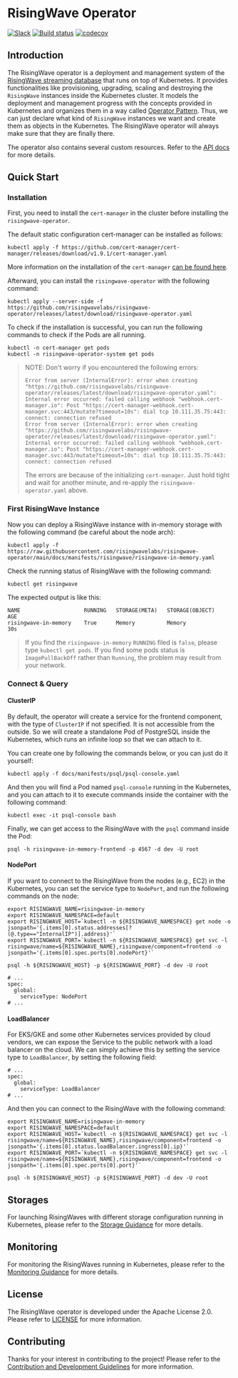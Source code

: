 # RisingWave Operator

[![Slack](https://badgen.net/badge/Slack/Join%20RisingWave/0abd59?icon=slack)](https://join.slack.com/t/risingwave-community/shared_invite/zt-120rft0mr-d8uGk3d~NZiZAQWPnElOfw)
[![Build status](https://badge.buildkite.com/db2c3f749ff1696b9ca22b23990f144133a1f74685e3285ad4.svg)](https://buildkite.com/risingwave-operator/main)
[![codecov](https://codecov.io/gh/risingwavelabs/risingwave-operator/branch/main/graph/badge.svg?token=D08wi9hnt4)](https://codecov.io/gh/risingwavelabs/risingwave-operator)

## Introduction

The RisingWave operator is a deployment and management system of
the [RisingWave streaming database](https://github.com/risingwavelabs/risingwave) that runs on top of Kubernetes. It
provides functionalities like provisioning, upgrading, scaling and destroying the `RisingWave` instances inside the
Kubernetes cluster. It models the deployment and management progress with the concepts provided in Kubernetes and
organizes them in a way called [Operator Pattern](https://kubernetes.io/docs/concepts/extend-kubernetes/operator/).
Thus, we can just declare what kind of `RisingWave` instances we want and create them as objects in the Kubernetes. The
RisingWave operator will always make sure that they are finally there.

The operator also contains several custom resources. Refer to the [API docs](./docs/general/api.md) for more details.

## Quick Start

### Installation

First, you need to install the `cert-manager` in the cluster before installing the `risingwave-operator`.

The default static configuration cert-manager can be installed as follows:

```shell
kubectl apply -f https://github.com/cert-manager/cert-manager/releases/download/v1.9.1/cert-manager.yaml
```

More information on the installation of
the `cert-manager` [can be found here](https://cert-manager.io/docs/installation/#default-static-install).

Afterward, you can install the `risingwave-operator` with the following command:

```shell
kubectl apply --server-side -f https://github.com/risingwavelabs/risingwave-operator/releases/latest/download/risingwave-operator.yaml
```

To check if the installation is successful, you can run the following commands to check if the Pods are all running.

```shell
kubectl -n cert-manager get pods
kubectl -n risingwave-operator-system get pods
```

> NOTE: Don't worry if you encountered the following errors:
>
> ```text
> Error from server (InternalError): error when creating "https://github.com/risingwavelabs/risingwave-operator/releases/latest/download/risingwave-operator.yaml": Internal error occurred: failed calling webhook "webhook.cert-manager.io": Post "https://cert-manager-webhook.cert-manager.svc:443/mutate?timeout=10s": dial tcp 10.111.35.75:443: connect: connection refused
> Error from server (InternalError): error when creating "https://github.com/risingwavelabs/risingwave-operator/releases/latest/download/risingwave-operator.yaml": Internal error occurred: failed calling webhook "webhook.cert-manager.io": Post "https://cert-manager-webhook.cert-manager.svc:443/mutate?timeout=10s": dial tcp 10.111.35.75:443: connect: connection refused
> ```
>
> The errors are because of the initializing `cert-manager`. Just hold tight and wait for another minute, and re-apply
> the `risingwave-operator.yaml` above.

### First RisingWave Instance

Now you can deploy a RisingWave instance with in-memory storage with the following command (be careful about the node
arch):

```shell
kubectl apply -f https://raw.githubusercontent.com/risingwavelabs/risingwave-operator/main/docs/manifests/risingwave/risingwave-in-memory.yaml
```

Check the running status of RisingWave with the following command:

```shell
kubectl get risingwave
```

The expected output is like this:

```plain
NAME                    RUNNING   STORAGE(META)   STORAGE(OBJECT)   AGE
risingwave-in-memory    True      Memory          Memory            30s
```

> If you find the `risingwave-in-memory` `RUNNING` filed is `false`, please type `kubectl get pods`. If you find some pods status is `ImagePullBackOff` rather than `Running`, the problem may result from your network.


### Connect & Query

#### ClusterIP

By default, the operator will create a service for the frontend component, with the type of `ClusterIP` if not
specified. It is not accessible from the outside. So we will create a standalone Pod of PostgreSQL inside the
Kubernetes, which runs an infinite loop so that we can attach to it.

You can create one by following the commands below, or you can just do it yourself:

```shell
kubectl apply -f docs/manifests/psql/psql-console.yaml
```

And then you will find a Pod named `psql-console` running in the Kubernetes, and you can attach to it to execute
commands inside the container with the following command:

```shell
kubectl exec -it psql-console bash
```

Finally, we can get access to the RisingWave with the `psql` command inside the Pod:

```shell
psql -h risingwave-in-memory-frontend -p 4567 -d dev -U root
```

#### NodePort

If you want to connect to the RisingWave from the nodes (e.g., EC2) in the Kubernetes, you can set the service type
to `NodePort`, and run the following commands on the node:

```shell
export RISINGWAVE_NAME=risingwave-in-memory
export RISINGWAVE_NAMESPACE=default
export RISINGWAVE_HOST=`kubectl -n ${RISINGWAVE_NAMESPACE} get node -o jsonpath='{.items[0].status.addresses[?(@.type=="InternalIP")].address}'`
export RISINGWAVE_PORT=`kubectl -n ${RISINGWAVE_NAMESPACE} get svc -l risingwave/name=${RISINGWAVE_NAME},risingwave/component=frontend -o jsonpath='{.items[0].spec.ports[0].nodePort}'`

psql -h ${RISINGWAVE_HOST} -p ${RISINGWAVE_PORT} -d dev -U root
```

```yamlex
# ...
spec:
  global:
    serviceType: NodePort
# ...
```

#### LoadBalancer

For EKS/GKE and some other Kubernetes services provided by cloud vendors, we can expose the Service to the public network with a
load balancer on the cloud. We can simply achieve this by setting the service type to `LoadBalancer`, by setting the
following field:

```yamlex
# ...
spec:
  global:
    serviceType: LoadBalancer
# ...
```

And then you can connect to the RisingWave with the following command:

```shell
export RISINGWAVE_NAME=risingwave-in-memory
export RISINGWAVE_NAMESPACE=default
export RISINGWAVE_HOST=`kubectl -n ${RISINGWAVE_NAMESPACE} get svc -l risingwave/name=${RISINGWAVE_NAME},risingwave/component=frontend -o jsonpath='{.items[0].status.loadBalancer.ingress[0].ip}'`
export RISINGWAVE_PORT=`kubectl -n ${RISINGWAVE_NAMESPACE} get svc -l risingwave/name=${RISINGWAVE_NAME},risingwave/component=frontend -o jsonpath='{.items[0].spec.ports[0].port}'`

psql -h ${RISINGWAVE_HOST} -p ${RISINGWAVE_PORT} -d dev -U root
```

## Storages
For launching RisingWaves with different storage configuration running in Kubernetes, please refer to the [Storage Guidance](/docs/general/storage.md) for more details.


## Monitoring

For monitoring the RisingWaves running in Kubernetes, please refer to the [Monitoring Guidance](./monitoring/README.md)
for more details.

## License

The RisingWave operator is developed under the Apache License 2.0. Please refer to [LICENSE](LICENSE) for more
information.

## Contributing

Thanks for your interest in contributing to the project! Please refer to
the [Contribution and Development Guidelines](CONTRIBUTING.md) for more information.
